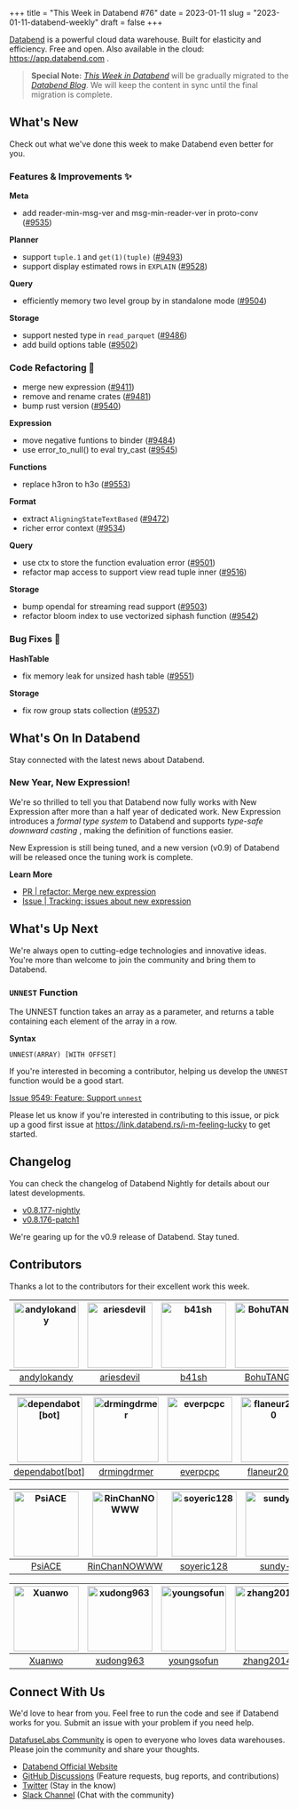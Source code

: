 +++
title = "This Week in Databend #76"
date = 2023-01-11
slug = "2023-01-11-databend-weekly"
draft = false
+++

[Databend](https://github.com/datafuselabs/databend) is a powerful cloud data warehouse. Built for elasticity and efficiency. Free and open. Also available in the cloud: <https://app.databend.com> .

> **Special Note:** [*This Week in Databend*](https://weekly.databend.rs/) will be gradually migrated to the [*Databend Blog*](https://databend.rs/blog). We will keep the content in sync until the final migration is complete.

## What's New

Check out what we've done this week to make Databend even better for you.

### Features & Improvements :sparkles:

**Meta**

- add reader-min-msg-ver and msg-min-reader-ver in proto-conv ([#9535](https://github.com/datafuselabs/databend/pull/9535))

**Planner**

- support `tuple.1` and `get(1)(tuple)` ([#9493](https://github.com/datafuselabs/databend/pull/9493))
- support display estimated rows in `EXPLAIN` ([#9528](https://github.com/datafuselabs/databend/pull/9528))

**Query**

- efficiently memory two level group by in standalone mode ([#9504](https://github.com/datafuselabs/databend/pull/9504))

**Storage**

- support nested type in `read_parquet` ([#9486](https://github.com/datafuselabs/databend/pull/9486))
- add build options table ([#9502](https://github.com/datafuselabs/databend/pull/9502))

### Code Refactoring :tada:

- merge new expression ([#9411](https://github.com/datafuselabs/databend/pull/9411))
- remove and rename crates ([#9481](https://github.com/datafuselabs/databend/pull/9481))
- bump rust version ([#9540](https://github.com/datafuselabs/databend/pull/9540))

**Expression**

- move negative funtions to binder ([#9484](https://github.com/datafuselabs/databend/pull/9484))
- use error_to_null() to eval try_cast ([#9545](https://github.com/datafuselabs/databend/pull/9545))
  
**Functions**

- replace h3ron to h3o ([#9553](https://github.com/datafuselabs/databend/pull/9553))

**Format**

- extract `AligningStateTextBased` ([#9472](https://github.com/datafuselabs/databend/pull/9472))
- richer error context ([#9534](https://github.com/datafuselabs/databend/pull/9534))

**Query**

- use ctx to store the function evaluation error ([#9501](https://github.com/datafuselabs/databend/pull/9501))
- refactor map access to support view read tuple inner ([#9516](https://github.com/datafuselabs/databend/pull/9516))

**Storage**

- bump opendal for streaming read support ([#9503](https://github.com/datafuselabs/databend/pull/9503))
- refactor bloom index to use vectorized siphash function ([#9542](https://github.com/datafuselabs/databend/pull/9542))

### Bug Fixes :wrench:

**HashTable**

- fix memory leak for unsized hash table ([#9551](https://github.com/datafuselabs/databend/pull/9551))

**Storage**

- fix row group stats collection ([#9537](https://github.com/datafuselabs/databend/pull/9537))

## What's On In Databend

Stay connected with the latest news about Databend.

### New Year, New Expression!

We're so thrilled to tell you that Databend now fully works with New Expression after more than a half year of dedicated work. New Expression introduces a *formal type system* to Databend and supports *type-safe downward casting* , making the definition of functions easier.

New Expression is still being tuned, and a new version (v0.9) of Databend will be released once the tuning work is complete.

**Learn More**

- [PR | refactor: Merge new expression](https://github.com/datafuselabs/databend/pull/9411)
- [Issue | Tracking: issues about new expression](https://github.com/datafuselabs/databend/issues/9480)

## What's Up Next

We're always open to cutting-edge technologies and innovative ideas. You're more than welcome to join the community and bring them to Databend.

### `UNNEST` Function

The UNNEST function takes an array as a parameter, and returns a table containing each element of the array in a row.

**Syntax**

```
UNNEST(ARRAY) [WITH OFFSET]
```

If you're interested in becoming a contributor, helping us develop the `UNNEST` function would be a good start.

[Issue 9549: Feature: Support `unnest`](https://github.com/datafuselabs/databend/issues/9549)

Please let us know if you're interested in contributing to this issue, or pick up a good first issue at <https://link.databend.rs/i-m-feeling-lucky> to get started.

## Changelog

You can check the changelog of Databend Nightly for details about our latest developments.

- [v0.8.177-nightly](https://github.com/datafuselabs/databend/releases/tag/v0.8.177-nightly)
- [v0.8.176-patch1](https://github.com/datafuselabs/databend/releases/tag/v0.8.176-patch1)

We're gearing up for the v0.9 release of Databend. Stay tuned.

## Contributors

Thanks a lot to the contributors for their excellent work this week.

[<img alt="andylokandy" src="https://avatars.githubusercontent.com/u/9637710?v=4&s=117" width="117" />](https://github.com/andylokandy) |[<img alt="ariesdevil" src="https://avatars.githubusercontent.com/u/7812909?v=4&s=117" width="117" />](https://github.com/ariesdevil) |[<img alt="b41sh" src="https://avatars.githubusercontent.com/u/1070352?v=4&s=117" width="117" />](https://github.com/b41sh) |[<img alt="BohuTANG" src="https://avatars.githubusercontent.com/u/172204?v=4&s=117" width="117" />](https://github.com/BohuTANG) |[<img alt="ClSlaid" src="https://avatars.githubusercontent.com/u/44747719?v=4&s=117" width="117" />](https://github.com/ClSlaid) |[<img alt="dantengsky" src="https://avatars.githubusercontent.com/u/22081156?v=4&s=117" width="117" />](https://github.com/dantengsky) |
:---: |:---: |:---: |:---: |:---: |:---: |
[andylokandy](https://github.com/andylokandy) |[ariesdevil](https://github.com/ariesdevil) |[b41sh](https://github.com/b41sh) |[BohuTANG](https://github.com/BohuTANG) |[ClSlaid](https://github.com/ClSlaid) |[dantengsky](https://github.com/dantengsky) |

[<img alt="dependabot[bot]" src="https://avatars.githubusercontent.com/in/29110?v=4&s=117" width="117" />](https://github.com/apps/dependabot) |[<img alt="drmingdrmer" src="https://avatars.githubusercontent.com/u/44069?v=4&s=117" width="117" />](https://github.com/drmingdrmer) |[<img alt="everpcpc" src="https://avatars.githubusercontent.com/u/1808802?v=4&s=117" width="117" />](https://github.com/everpcpc) |[<img alt="flaneur2020" src="https://avatars.githubusercontent.com/u/129800?v=4&s=117" width="117" />](https://github.com/flaneur2020) |[<img alt="leiysky" src="https://avatars.githubusercontent.com/u/22445410?v=4&s=117" width="117" />](https://github.com/leiysky) |[<img alt="mergify[bot]" src="https://avatars.githubusercontent.com/in/10562?v=4&s=117" width="117" />](https://github.com/apps/mergify) |
:---: |:---: |:---: |:---: |:---: |:---: |
[dependabot[bot]](https://github.com/apps/dependabot) |[drmingdrmer](https://github.com/drmingdrmer) |[everpcpc](https://github.com/everpcpc) |[flaneur2020](https://github.com/flaneur2020) |[leiysky](https://github.com/leiysky) |[mergify[bot]](https://github.com/apps/mergify) |

[<img alt="PsiACE" src="https://avatars.githubusercontent.com/u/36896360?v=4&s=117" width="117" />](https://github.com/PsiACE) |[<img alt="RinChanNOWWW" src="https://avatars.githubusercontent.com/u/33975039?v=4&s=117" width="117" />](https://github.com/RinChanNOWWW) |[<img alt="soyeric128" src="https://avatars.githubusercontent.com/u/106025534?v=4&s=117" width="117" />](https://github.com/soyeric128) |[<img alt="sundy-li" src="https://avatars.githubusercontent.com/u/3325189?v=4&s=117" width="117" />](https://github.com/sundy-li) |[<img alt="TCeason" src="https://avatars.githubusercontent.com/u/33082201?v=4&s=117" width="117" />](https://github.com/TCeason) |[<img alt="wubx" src="https://avatars.githubusercontent.com/u/320680?v=4&s=117" width="117" />](https://github.com/wubx) |
:---: |:---: |:---: |:---: |:---: |:---: |
[PsiACE](https://github.com/PsiACE) |[RinChanNOWWW](https://github.com/RinChanNOWWW) |[soyeric128](https://github.com/soyeric128) |[sundy-li](https://github.com/sundy-li) |[TCeason](https://github.com/TCeason) |[wubx](https://github.com/wubx) |

[<img alt="Xuanwo" src="https://avatars.githubusercontent.com/u/5351546?v=4&s=117" width="117" />](https://github.com/Xuanwo) |[<img alt="xudong963" src="https://avatars.githubusercontent.com/u/41979257?v=4&s=117" width="117" />](https://github.com/xudong963) |[<img alt="youngsofun" src="https://avatars.githubusercontent.com/u/5782159?v=4&s=117" width="117" />](https://github.com/youngsofun) |[<img alt="zhang2014" src="https://avatars.githubusercontent.com/u/8087042?v=4&s=117" width="117" />](https://github.com/zhang2014) | | |
:---: |:---: |:---: |:---: |:---: |:---: |
[Xuanwo](https://github.com/Xuanwo) |[xudong963](https://github.com/xudong963) |[youngsofun](https://github.com/youngsofun) |[zhang2014](https://github.com/zhang2014) | | |

## Connect With Us

We'd love to hear from you. Feel free to run the code and see if Databend works for you. Submit an issue with your problem if you need help.

[DatafuseLabs Community](https://github.com/datafuselabs/) is open to everyone who loves data warehouses. Please join the community and share your thoughts.

- [Databend Official Website](https://databend.rs)
- [GitHub Discussions](https://github.com/datafuselabs/databend/discussions) (Feature requests, bug reports, and contributions)
- [Twitter](https://twitter.com/Datafuse_Labs) (Stay in the know)
- [Slack Channel](https://link.databend.rs/join-slack) (Chat with the community)
